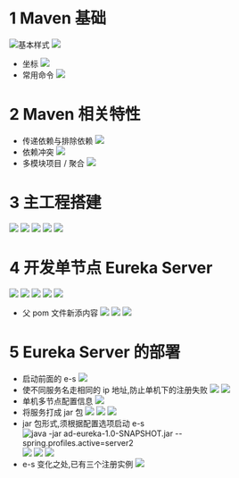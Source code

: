 # 1 Maven 基础
![基本样式](https://upload-images.jianshu.io/upload_images/4685968-8e0aceea5baad8a0.png?imageMogr2/auto-orient/strip%7CimageView2/2/w/1240)
![](https://upload-images.jianshu.io/upload_images/4685968-0b8f05499b5133de.png?imageMogr2/auto-orient/strip%7CimageView2/2/w/1240)
- 坐标
![](https://upload-images.jianshu.io/upload_images/4685968-30cf58d8cdbdd2b6.png?imageMogr2/auto-orient/strip%7CimageView2/2/w/1240)
- 常用命令
![](https://upload-images.jianshu.io/upload_images/4685968-514b18e68518230a.png?imageMogr2/auto-orient/strip%7CimageView2/2/w/1240)

# 2 Maven 相关特性
- 传递依赖与排除依赖
![](https://upload-images.jianshu.io/upload_images/4685968-2811c0adf4bc9d09.png?imageMogr2/auto-orient/strip%7CimageView2/2/w/1240)
- 依赖冲突
![](https://upload-images.jianshu.io/upload_images/4685968-c5057067a48dcff8.png?imageMogr2/auto-orient/strip%7CimageView2/2/w/1240)
- 多模块项目 / 聚合
![](https://upload-images.jianshu.io/upload_images/4685968-4da8f940e790576c.png?imageMogr2/auto-orient/strip%7CimageView2/2/w/1240)

# 3  主工程搭建
![](https://upload-images.jianshu.io/upload_images/4685968-19de6133d1af3e87.png?imageMogr2/auto-orient/strip%7CimageView2/2/w/1240)
![](https://upload-images.jianshu.io/upload_images/4685968-008d3c4fa13fcd38.png?imageMogr2/auto-orient/strip%7CimageView2/2/w/1240)
![](https://upload-images.jianshu.io/upload_images/4685968-cac3d4de1f85d358.png?imageMogr2/auto-orient/strip%7CimageView2/2/w/1240)
![](https://upload-images.jianshu.io/upload_images/4685968-7da7f99631c2acd7.png?imageMogr2/auto-orient/strip%7CimageView2/2/w/1240)
![](https://upload-images.jianshu.io/upload_images/4685968-01e810ac8a6fdf7f.png?imageMogr2/auto-orient/strip%7CimageView2/2/w/1240)

# 4 开发单节点 Eureka Server
![](https://upload-images.jianshu.io/upload_images/4685968-4ec4dc830762cd69.png?imageMogr2/auto-orient/strip%7CimageView2/2/w/1240)
![](https://upload-images.jianshu.io/upload_images/4685968-ebc2eb0705407199.png?imageMogr2/auto-orient/strip%7CimageView2/2/w/1240)
![](https://upload-images.jianshu.io/upload_images/4685968-97d665fd4977526d.png?imageMogr2/auto-orient/strip%7CimageView2/2/w/1240)
![](https://upload-images.jianshu.io/upload_images/4685968-53c3630f55d286bf.png?imageMogr2/auto-orient/strip%7CimageView2/2/w/1240)
![](https://upload-images.jianshu.io/upload_images/4685968-9e1aa463e7e3a660.png?imageMogr2/auto-orient/strip%7CimageView2/2/w/1240)
- 父 pom 文件新添内容
![](https://upload-images.jianshu.io/upload_images/4685968-4b365cf62fb421cf.png?imageMogr2/auto-orient/strip%7CimageView2/2/w/1240)
![](https://upload-images.jianshu.io/upload_images/4685968-2ba3161bebae44d0.png?imageMogr2/auto-orient/strip%7CimageView2/2/w/1240)
![](https://upload-images.jianshu.io/upload_images/4685968-a7f3e3c36c6fc550.png?imageMogr2/auto-orient/strip%7CimageView2/2/w/1240)

# 5 Eureka Server 的部署
- 启动前面的 e-s
![](https://upload-images.jianshu.io/upload_images/4685968-1d57f5e3e4be0378.png?imageMogr2/auto-orient/strip%7CimageView2/2/w/1240)
- 使不同服务名走相同的 ip 地址,防止单机下的注册失败
![](https://upload-images.jianshu.io/upload_images/4685968-ac20d18c7e8a55d0.png?imageMogr2/auto-orient/strip%7CimageView2/2/w/1240)
![](https://upload-images.jianshu.io/upload_images/4685968-89ca00bfe81ccf09.png?imageMogr2/auto-orient/strip%7CimageView2/2/w/1240)
- 单机多节点配置信息
![](https://upload-images.jianshu.io/upload_images/4685968-24ad0eac048c5e7b.png?imageMogr2/auto-orient/strip%7CimageView2/2/w/1240)
- 将服务打成 jar 包
![](https://upload-images.jianshu.io/upload_images/4685968-8d1a8a99a1b4c093.png?imageMogr2/auto-orient/strip%7CimageView2/2/w/1240)
![](https://upload-images.jianshu.io/upload_images/4685968-169702420225f7ec.png?imageMogr2/auto-orient/strip%7CimageView2/2/w/1240)
![](https://upload-images.jianshu.io/upload_images/4685968-560a95ed2b79537d.png?imageMogr2/auto-orient/strip%7CimageView2/2/w/1240)
- jar 包形式,须根据配置选项启动 e-s
![java -jar ad-eureka-1.0-SNAPSHOT.jar --spring.profiles.active=server2
](https://upload-images.jianshu.io/upload_images/4685968-9c238061d65e66fb.png?imageMogr2/auto-orient/strip%7CimageView2/2/w/1240)
![](https://upload-images.jianshu.io/upload_images/4685968-809191ac8c1c8c60.png?imageMogr2/auto-orient/strip%7CimageView2/2/w/1240)
![](https://upload-images.jianshu.io/upload_images/4685968-1829a1609f2fa1bc.png?imageMogr2/auto-orient/strip%7CimageView2/2/w/1240)
![](https://upload-images.jianshu.io/upload_images/4685968-ce31a333b8ed2933.png?imageMogr2/auto-orient/strip%7CimageView2/2/w/1240)
- e-s 变化之处,已有三个注册实例
![](https://upload-images.jianshu.io/upload_images/4685968-1e24b6520a507a92.png?imageMogr2/auto-orient/strip%7CimageView2/2/w/1240)


